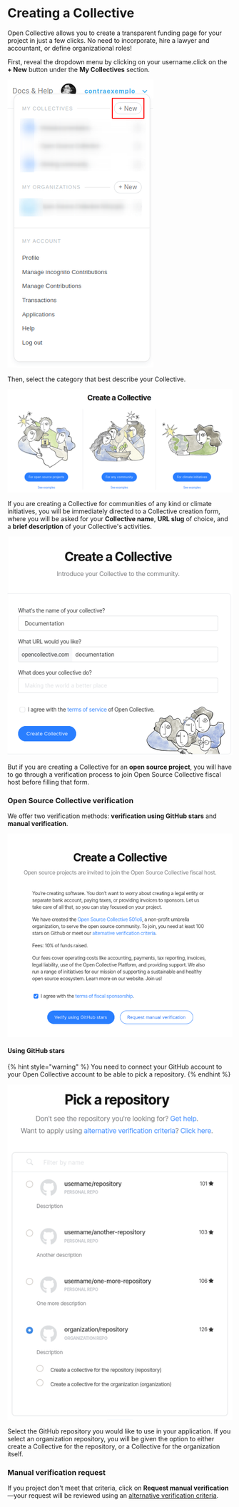 # Creating a Collective

Open Collective allows you to create a transparent funding page for your project in just a few clicks. No need to incorporate, hire a lawyer and accountant, or define organizational roles!

First, reveal the dropdown menu by clicking on your username.click on the **+ New** button under the **My Collectives** section.

![](../.gitbook/assets/collectives_create-a-collective_dropdown-menu_option-highlighted_2020-03-20.png)

Then, select the category that best describe your Collective.

![&apos;Create a Collective&apos; page showing three categories for Collectives: open source projects, community, and climate initiatives.](../.gitbook/assets/collectives_creating-a-collective_collective-creation_2020-03-11.png)

If you are creating a Collective for communities of any kind or climate initiatives, you will be immediately directed to a Collective creation form, where you will be asked for your **Collective name**, **URL slug** of choice, and a **brief description** of your Collective's activities. 

![](../.gitbook/assets/collectives_creating-a-collective_form_2020-03-23.png)

But if you are creating a Collective for an **open source project**, you will have to go through a verification process to join Open Source Collective fiscal host before filling that form.

### Open Source Collective verification

We offer two verification methods: **verification using GitHub stars** and **manual verification**.

![](../.gitbook/assets/collectives_creating-a-collective_osc_2020-03-23.png)

#### Using GitHub stars

{% hint style="warning" %}
You need to connect your GitHub account to your Open Collective account to be able to pick a repository.
{% endhint %}

![](../.gitbook/assets/screenshot_2020-03-23-open-collective.png)

Select the GitHub repository you would like to use in your application. If you select an organization repository, you will be given the option to either create a Collective for the repository, or a Collective for the organization itself.

### Manual verification request

If you project don't meet that criteria, click on **Request manual verification**—your request will be reviewed using an [alternative verification criteria](https://www.oscollective.org/#criteria).



